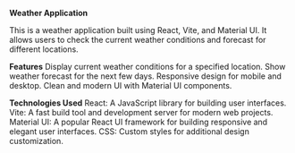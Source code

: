 **Weather Application**

This is a weather application built using React, Vite, and Material UI. It allows users to check the current weather conditions and forecast for different locations.

**Features**
Display current weather conditions for a specified location.
Show weather forecast for the next few days.
Responsive design for mobile and desktop.
Clean and modern UI with Material UI components.

**Technologies Used**
React: A JavaScript library for building user interfaces.
Vite: A fast build tool and development server for modern web projects.
Material UI: A popular React UI framework for building responsive and elegant user interfaces.
CSS: Custom styles for additional design customization.
